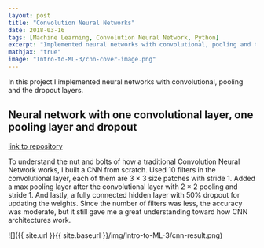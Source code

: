```yaml
---
layout: post
title: "Convolution Neural Networks"
date: 2018-03-16
tags: [Machine Learning, Convolution Neural Network, Python]
excerpt: "Implemented neural networks with convolutional, pooling and the dropout layers." 
mathjax: "true"
image: "Intro-to-ML-3/cnn-cover-image.png"
---
```


In this project I implemented neural networks with convolutional, pooling and the dropout layers.

## Neural network with one convolutional layer, one pooling layer and dropout

[link to repository](https://github.com/AchyuthaBharadwaj/Machine-Learning/tree/master/CNN)

To understand the nut and bolts of how a traditional Convolution Neural Network works, I built a CNN from scratch. Used 10 filters in the convolutional layer, each of them are 3 × 3 size patches with stride 1. Added a max pooling layer after the convolutional layer with 2 × 2 pooling and stride 1. And lastly, a fully connected hidden layer with 50% dropout for updating the weights. Since the number of filters was less, the accuracy was moderate, but it still gave me a great understanding toward how CNN architectures work.<br/>

![]({{ site.url }}{{ site.baseurl }}/img/Intro-to-ML-3/cnn-result.png)